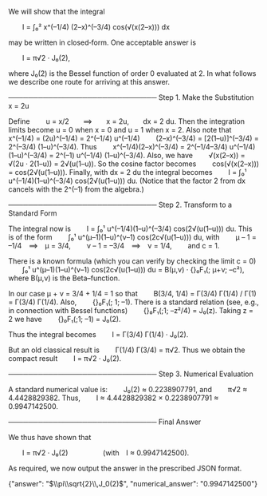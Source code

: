 We will show that the integral

  I = ∫₀² x^(–1/4) (2–x)^(–3/4) cos(√(x(2–x))) dx

may be written in closed‐form. One acceptable answer is

  I = π√2 · J₀(2),

where J₀(2) is the Bessel function of order 0 evaluated at 2. In what follows we describe one route for arriving at this answer.

──────────────────────────────
Step 1. Make the Substitution x = 2u

Define
  u = x/2  ⟹  x = 2u,  dx = 2 du.
Then the integration limits become u = 0 when x = 0 and u = 1 when x = 2. Also note that
  x^(–1/4) = (2u)^(–1/4) = 2^(–1/4) u^(–1/4)
  (2–x)^(–3/4) = [2(1–u)]^(–3/4) = 2^(–3/4) (1–u)^(–3/4).
Thus
  x^(–1/4)(2–x)^(–3/4) = 2^(–1/4–3/4) u^(–1/4) (1–u)^(–3/4) = 2^(–1) u^(–1/4) (1–u)^(–3/4).
Also, we have
  √(x(2–x)) = √(2u · 2(1–u)) = 2√(u(1–u)).
So the cosine factor becomes
  cos(√(x(2–x))) = cos(2√(u(1–u))).
Finally, with dx = 2 du the integral becomes
  I = ∫₀¹ u^(–1/4)(1–u)^(–3/4) cos(2√(u(1–u))) du.
(Notice that the factor 2 from dx cancels with the 2^(–1) from the algebra.)

──────────────────────────────
Step 2. Transform to a Standard Form

The integral now is
  I = ∫₀¹ u^(–1/4)(1–u)^(–3/4) cos(2√(u(1–u))) du.
This is of the form
  ∫₀¹ u^(μ–1)(1–u)^(ν–1) cos(2c√(u(1–u))) du,
with
  μ – 1 = –1/4 ⟹ μ = 3/4,
  ν – 1 = –3/4 ⟹ ν = 1/4,
  and c = 1.

There is a known formula (which you can verify by checking the limit c = 0)
  ∫₀¹ u^(μ–1)(1–u)^(ν–1) cos(2c√(u(1–u))) du = B(μ,ν) · {}₀F₁(; μ+ν; –c²),
where B(μ,ν) is the Beta–function.

In our case μ + ν = 3/4 + 1/4 = 1 so that
  B(3/4, 1/4) = Γ(3/4) Γ(1/4) / Γ(1) = Γ(3/4) Γ(1/4).
Also,
  {}₀F₁(; 1; –1).
There is a standard relation (see, e.g., in connection with Bessel functions)
  {}₀F₁(;1; –z²/4) = J₀(z).
Taking z = 2 we have
  {}₀F₁(;1; –1) = J₀(2).

Thus the integral becomes
  I = Γ(3/4) Γ(1/4) · J₀(2).

But an old classical result is
  Γ(1/4) Γ(3/4) = π√2.
Thus we obtain the compact result
  I = π√2 · J₀(2).

──────────────────────────────
Step 3. Numerical Evaluation

A standard numerical value is:
  J₀(2) ≈ 0.2238907791,
and
  π√2 ≈ 4.4428829382.
Thus,
  I ≈ 4.4428829382 × 0.2238907791 ≈ 0.9947142500.

──────────────────────────────
Final Answer

We thus have shown that

  I = π√2 · J₀(2)     (with I ≈ 0.9947142500).

As required, we now output the answer in the prescribed JSON format.

{"answer": "$\\pi\\sqrt{2}\\,J_0(2)$", "numerical_answer": "0.9947142500"}